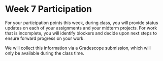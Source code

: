 # Week 7 Participation

For your participation points this week, during class, you will provide status updates on each of your assignments and your midterm projects.  For work that is incomplete, you will identify blockers and decide upon next steps to ensure forward progress on your work.  

We will collect this information via a Gradescope submission, which will only be available during the class time.  
